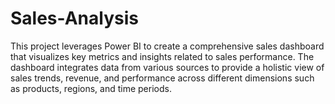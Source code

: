 # Sales-Analysis
This project leverages Power BI to create a comprehensive sales dashboard that visualizes key metrics and insights related to sales performance. The dashboard integrates data from various sources to provide a holistic view of sales trends, revenue, and performance across different dimensions such as products, regions, and time periods.
